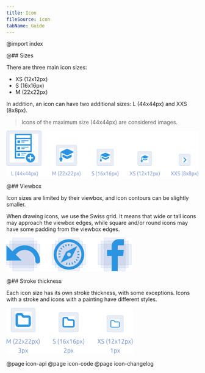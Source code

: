 ```yaml
---
title: Icon
fileSource: icon
tabName: Guide
---
```


@import index

@## Sizes

There are three main icon sizes:

- XS (12x12px)
- S (16x16px)
- M (22x22px)

In addition, an icon can have two additional sizes: L (44x44px) and XXS (8x8px).

> Icons of the maximum size (44x44px) are considered images.

![sizing](static/sizing.png)

@## Viewbox

Icon sizes are limited by their viewbox, and icon contours can be slightly smaller.

When drawing icons, we use the Swiss grid. It means that wide or tall icons may approach the viewbox edges, while square and/or round icons may have some padding from the viewbox edges.

![viewbox](static/viewbox.png)

@## Stroke thickness

Each icon size has its own stroke thickness, with some exceptions. Icons with a stroke and icons with a painting have different styles.

![strokes](static/strokes.png)

@page icon-api
@page icon-code
@page icon-changelog
